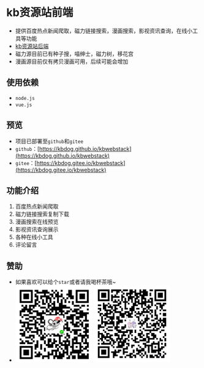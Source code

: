 # kb资源站前端

* 提供百度热点新闻爬取，磁力链接搜索，漫画搜索，影视资讯查询，在线小工具等功能
* [kb资源站后端](https://github.com/KBdog/kbWebStack-backend)
* 磁力源目前已有种子搜，喵绅士，磁力树，移花宫
* 漫画源目前仅有拷贝漫画可用，后续可能会增加

## 使用依赖

* `node.js`
* `vue.js`

## 预览

* 项目已部署至`github`和`gitee`
* `github`：[https://kbdog.github.io/kbwebstack](https://kbdog.github.io/kbwebstack)
* `gitee`：[https://kbdog.gitee.io/kbwebstack](https://kbdog.gitee.io/kbwebstack)

## 功能介绍
1. 百度热点新闻爬取
2. 磁力链接搜索复制下载
3. 漫画搜索在线预览
4. 影视资讯查询展示
5. 各种在线小工具
6. 评论留言

## 赞助
* 如果喜欢可以给个`star`或者请我喝杯茶哦~
* <img src="sponsor/wechat.png" width=200px height=200px>  <img src="sponsor/alipay.jpg" width=200px height=200px>
